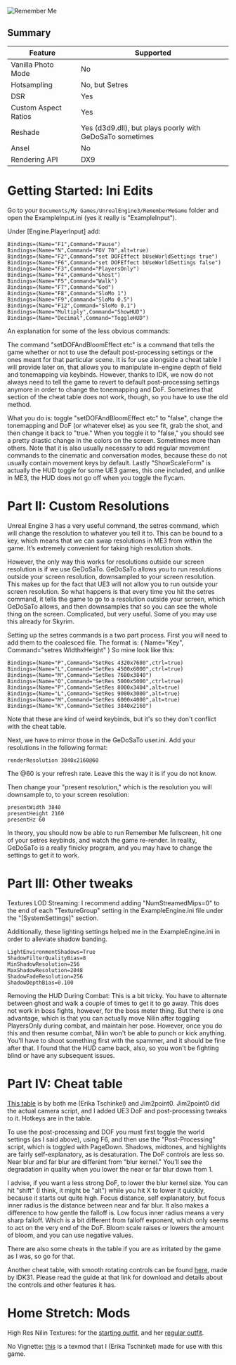 ![Remember Me](\Images\remember_me.png "Shot by Otis_Inf")

## Summary

Feature | Supported
--|--
Vanilla Photo Mode | No
Hotsampling | No, but Setres
DSR | Yes
Custom Aspect Ratios | Yes
Reshade | Yes (d3d9.dll), but plays poorly with GeDoSaTo sometimes
Ansel | No
Rendering API | DX9

Getting Started: Ini Edits
==========================================================
Go to your `Documents/My Games/UnrealEngine3/RememberMeGame` folder and open the ExampleInput.ini (yes it really is "ExampleInput"). 

Under [Engine.PlayerInput] add:
```
Bindings=(Name="F1",Command="Pause")
Bindings=(Name="N",Command="FOV 70",alt=true)
Bindings=(Name="F2",Command="set DOFEffect bUseWorldSettings true")
Bindings=(Name="F6",Command="set DOFEffect bUseWorldSettings false")
Bindings=(Name="F3",Command="PlayersOnly")
Bindings=(Name="F4",Command="Ghost")
Bindings=(Name="F5",Command="Walk")
Bindings=(Name="F7",Command="God")
Bindings=(Name="F8",Command="SloMo 1")
Bindings=(Name="F9",Command="SloMo 0.5")
Bindings=(Name="F12",Command="SloMo 0.1")
Bindings=(Name="Multiply",Command="ShowHUD")
Bindings=(Name="Decimal",Command="ToggleHUD")
```

An explanation for some of the less obvious commands:

The command "setDOFAndBloomEffect etc" is a command that tells the game whether or not to use the default post-processing settings or the ones meant for that particular scene. It is for use alongside a cheat table I will provide later on, that allows you to manipulate in-engine depth of field and tonemapping via keybinds. However, thanks to IDK, we now do not always need to tell the game to revert to default post-processing settings anymore in order to change the tonemapping and DoF. Sometimes that section of the cheat table does not work, though, so you have to use the old method.

What you do is: toggle "setDOFAndBloomEffect etc" to "false", change the tonemapping and DoF (or whatever else) as you see fit, grab the shot, and then change it back to "true." When you toggle it to "false," you should see a pretty drastic change in the colors on the screen. Sometimes more than others. Note that it is also usually necessary to add regular movement commands to the cinematic and conversation modes, because these do not usually contain movement keys by default. Lastly "ShowScaleForm" is actually the HUD toggle for some UE3 games, this one included, and unlike in ME3, the HUD does not go off when you toggle the flycam.

Part II: Custom Resolutions
==========================================================

Unreal Engine 3 has a very useful command, the setres command, which will change the resolution to whatever you tell it to. This can be bound to a key, which means that we can swap resolutions in ME3 from within the game. It’s extremely convenient for taking high resolution shots.

However, the only way this works for resolutions outside our screen resolution is if we use GeDoSaTo. GeDoSaTo allows you to run resolutions outside your screen resolution, downsampled to your screen resolution. This makes up for the fact that UE3 will not allow you to run outside your screen resolution. So what happens is that every time you hit the setres command, it tells the game to go to a resolution outside your screen, which GeDoSaTo allows, and then downsamples that so you can see the whole thing on the screen. Complicated, but very useful. Some of you may use this already for Skyrim.

Setting up the setres commands is a two part process. First you will need to add them to the coalesced file. The format is:
( Name="Key", Command="setres WidthxHeight" )
So mine look like this:

```
Bindings=(Name="P",Command="SetRes 4320x7680",ctrl=true)
Bindings=(Name="L",Command="SetRes 4500x6000",ctrl=true)
Bindings=(Name="M",Command="SetRes 7680x3840")
Bindings=(Name="O",Command="SetRes 5000x5000",ctrl=true)
Bindings=(Name="P",Command="SetRes 8000x3404",alt=true)
Bindings=(Name="L",Command="SetRes 9000x3000",alt=true)
Bindings=(Name="M",Command="SetRes 6000x4000",alt=true)
Bindings=(Name="K",Command="SetRes 3840x2160")
```

Note that these are kind of weird keybinds, but it's so they don't conflict with the cheat table.

Next, we have to mirror those in the GeDoSaTo user.ini. Add your resolutions in the following format:
```
renderResolution 3840x2160@60
```
The @60 is your refresh rate. Leave this the way it is if you do not know.

Then change your "present resolution," which is the resolution you will downsample to, to your screen resolution:
```
presentWidth 3840 
presentHeight 2160 
presentHz 60
```
In theory, you should now be able to run Remember Me fullscreen, hit one of your setres keybinds, and watch the game re-render. In reality, GeDoSaTo is a really finicky program, and you may have to change the settings to get it to work. 


Part III: Other tweaks
==========================================================
Textures LOD Streaming: I recommend adding "NumStreamedMips=0" to the end of each "TextureGroup" setting in the ExampleEngine.ini file under the "[SystemSettings]" section.

Additionally, these lighting settings helped me in the ExampleEngine.ini in order to alleviate shadow banding.
```
LightEnvironmentShadows=True
ShadowFilterQualityBias=8
MinShadowResolution=256
MaxShadowResolution=2048
ShadowFadeResolution=256
ShadowDepthBias=0.100
```
Removing the HUD During Combat: This is a bit tricky. You have to alternate between ghost and walk a couple of times to get it to go away. This does not work in boss fights, however, for the boss meter thing. But there is one advantage, which is that you can actually move Nilin after toggling PlayersOnly during combat, and maintain her pose. However, once you do this and then resume combat, Nilin won't be able to punch or kick anything. You'll have to shoot something first with the spammer, and it should be fine after that. I found that the HUD came back, also, so you won't be fighting blind or have any subsequent issues.

Part IV: Cheat table
==========================================================
[This table](..\CheatTables\RememberMeFinal3.CT) is by both me (Erika Tschinkel) and Jim2point0. Jim2point0 did the actual camera script, and I added UE3 DoF and post-processing tweaks to it. Hotkeys are in the table.

To use the post-processing and DOF you must first toggle the world settings (as I said above), using F6, and then use the "Post-Processing" script, which is toggled with PageDown. Shadows, midtones, and highlights are fairly self-explanatory, as is desaturation. The DoF controls are less so. Near blur and far blur are different from "blur kernel." You’ll see the degradation in quality when you lower the near or far blur down from 1. 

I advise, if you want a less strong DoF, to lower the blur kernel size. You can hit "shift" (I think, it might be "alt") while you hit X to lower it quickly, because it starts out quite high. Focus distance, self explanatory, but focus inner radius is the distance between near and far blur. It also makes a difference to how gentle the falloff is. Low focus inner radius means a very sharp falloff. Which is a bit different from falloff exponent, which only seems to act on the very end of the DoF. Bloom scale raises or lowers the amount of bloom, and you can use negative values. 

There are also some cheats in the table if you are as irritated by the game as I was, so go for that.

Another cheat table, with smooth rotating controls can be found [here](https://steamcommunity.com/sharedfiles/filedetails/?id=662482735), made by IDK31.
Please read the guide at that link for download and details about the controls and other features it has.


Home Stretch: Mods
==========================================================
High Res Nilin Textures: for the [starting outfit](https://www.nexusmods.com/rememberme/mods/1), and her 
[regular outfit](https://www.nexusmods.com/rememberme/mods/5). 

No Vignette: [this](http://www.mediafire.com/file/vj4jibkah9tuauv/RM_No_Vignette.7z/file) is a texmod that I (Erika Tschinkel) made for use with this game. 
